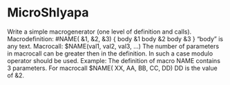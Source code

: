 # MicroShlyapa

Write a simple macrogenerator (one level of definition and calls).
Macrodefinition:
#NAME( &1, &2, &3) { body &1 body &2 body &3 }
“body” is any text. 
Macrocall: 
$NAME(val1, val2, val3, ...)
The number of parameters in macrocall can be greater then in the 
definition. In such a case modulo operator should be used.
Example:
The definition of macro NAME contains 3 parameters.
For macrocall $NAME( XX, AA, BB, CC, DD) DD is the value of &2.




